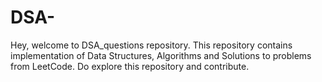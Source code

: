 # DSA-
Hey, welcome to DSA_questions repository. This repository contains implementation of Data Structures, Algorithms and Solutions to problems from LeetCode. Do explore this repository and contribute.
